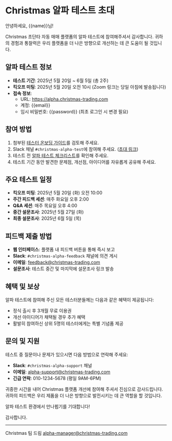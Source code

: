 # Christmas 알파 테스트 초대

안녕하세요, {{name}}님!

Christmas 초단타 자동 매매 플랫폼의 알파 테스트에 참여해주셔서 감사합니다. 귀하의 경험과 통찰력은 우리 플랫폼을 더 나은 방향으로 개선하는 데 큰 도움이 될 것입니다.

## 알파 테스트 정보

- **테스트 기간**: 2025년 5월 20일 ~ 6월 5일 (총 2주)
- **킥오프 미팅**: 2025년 5월 20일 오전 10시 (Zoom 링크는 당일 아침에 발송됩니다)
- **접속 정보**: 
  - URL: https://alpha.christmas-trading.com
  - 계정: {{email}}
  - 임시 비밀번호: {{password}} (최초 로그인 시 변경 필요)

## 참여 방법

1. 첨부된 [테스터 온보딩 가이드](/tester_onboarding_guide.md)를 검토해 주세요.
2. Slack 채널 `#christmas-alpha-test`에 참여해 주세요. ([초대 링크](https://christmas-trading.slack.com/join/{{slack_invite_code}}))
3. 테스트 전 [알파 테스트 체크리스트](/alpha_tester_checklist.md)를 확인해 주세요.
4. 테스트 기간 동안 발견한 문제점, 개선점, 아이디어를 자유롭게 공유해 주세요.

## 주요 테스트 일정

- **킥오프 미팅**: 2025년 5월 20일 (화) 오전 10:00
- **주간 피드백 세션**: 매주 화요일 오후 2:00
- **Q&A 세션**: 매주 목요일 오후 4:00
- **중간 설문조사**: 2025년 5월 27일 (화)
- **최종 설문조사**: 2025년 6월 5일 (목)

## 피드백 제출 방법

- **웹 인터페이스**: 플랫폼 내 피드백 버튼을 통해 즉시 보고
- **Slack**: `#christmas-alpha-feedback` 채널에 의견 게시
- **이메일**: feedback@christmas-trading.com
- **설문조사**: 테스트 중간 및 마지막에 설문조사 링크 발송

## 혜택 및 보상

알파 테스트에 참여해 주신 모든 테스터분들께는 다음과 같은 혜택이 제공됩니다:

- 정식 출시 후 3개월 무료 이용권
- 개선 아이디어가 채택될 경우 추가 혜택
- 활발히 참여하신 상위 5명의 테스터에게는 특별 기념품 제공

## 문의 및 지원

테스트 중 질문이나 문제가 있으시면 다음 방법으로 연락해 주세요:

- **Slack**: `#christmas-alpha-support` 채널
- **이메일**: alpha-support@christmas-trading.com
- **긴급 연락**: 010-1234-5678 (평일 9AM-6PM)

귀중한 시간을 내어 Christmas 플랫폼 개선에 참여해 주셔서 진심으로 감사드립니다. 귀하의 피드백은 우리 제품을 더 나은 방향으로 발전시키는 데 큰 역할을 할 것입니다.

알파 테스트 환경에서 만나뵙기를 기대합니다!

감사합니다.

---
Christmas 팀 드림
alpha-manager@christmas-trading.com 